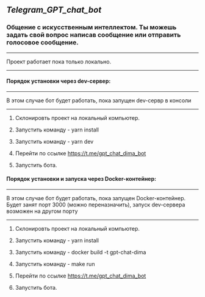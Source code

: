 ## _Telegram_GPT_chat_bot_

### Общение с искусственным интеллектом. Ты можешь задать свой вопрос написав сообщение или отправить голосовое сообщение.

***
Проект работает пока только локально. 
***

#### Порядок установки через dev-сервер:

***
В этом случае бот будет работать, пока запущен dev-сервр в консоли
***

1. Склонировть проект на локальный компьютер.

2. Запустить команду - yarn install

3. Запустить команду - yarn dev

4. Перейти по ссылке https://t.me/gpt_chat_dima_bot

5. Запустить бота. 

#### Порядок установки и запуска через Docker-контейнер: 

***
В этом случае бот будет работать, пока запущен Docker-контейнер. Будет занят порт 3000 (можно переназначить), запуск dev-сервера возможен на другом порту
***

1. Склонировть проект на локальный компьютер.

2. Запустить команду - yarn install

3. Запустить команду - docker build -t gpt-chat-dima

4. Запустить команду - make run

5. Перейти по ссылке https://t.me/gpt_chat_dima_bot

6. Запустить бота. 
